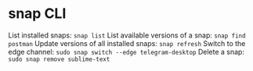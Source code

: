 # snap CLI

List installed snaps: `snap list`
List available versions of a snap: `snap find postman`
Update versions of all installed snaps: `snap refresh`
Switch to the edge channel: `sudo snap switch --edge telegram-desktop`
Delete a snap: `sudo snap remove sublime-text`

